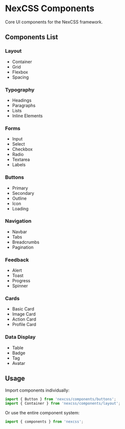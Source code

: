 # NexCSS Components

Core UI components for the NexCSS framework.

## Components List

### Layout
- Container
- Grid
- Flexbox
- Spacing

### Typography
- Headings
- Paragraphs
- Lists
- Inline Elements

### Forms
- Input
- Select
- Checkbox
- Radio
- Textarea
- Labels

### Buttons
- Primary
- Secondary
- Outline
- Icon
- Loading

### Navigation
- Navbar
- Tabs
- Breadcrumbs
- Pagination

### Feedback
- Alert
- Toast
- Progress
- Spinner

### Cards
- Basic Card
- Image Card
- Action Card
- Profile Card

### Data Display
- Table
- Badge
- Tag
- Avatar

## Usage

Import components individually:
```js
import { Button } from 'nexcss/components/buttons';
import { Container } from 'nexcss/components/layout';
```

Or use the entire component system:
```js
import { components } from 'nexcss';
```
